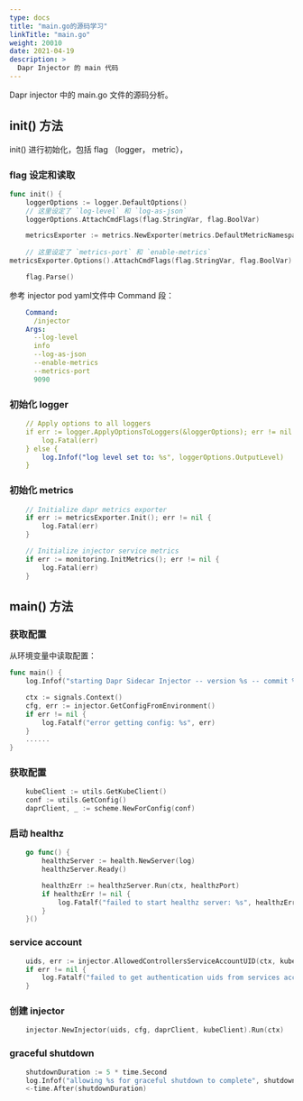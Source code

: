 ```yaml
---
type: docs
title: "main.go的源码学习"
linkTitle: "main.go"
weight: 20010
date: 2021-04-19
description: >
  Dapr Injector 的 main 代码
---
```


Dapr injector 中的 main.go 文件的源码分析。


## init() 方法

init() 进行初始化，包括 flag （logger， metric），

### flag 设定和读取

```go
func init() {
	loggerOptions := logger.DefaultOptions()
	// 这里设定了 `log-level` 和 `log-as-json`
	loggerOptions.AttachCmdFlags(flag.StringVar, flag.BoolVar)

	metricsExporter := metrics.NewExporter(metrics.DefaultMetricNamespace)
	
	// 这里设定了 `metrics-port` 和 `enable-metrics`
metricsExporter.Options().AttachCmdFlags(flag.StringVar, flag.BoolVar)

	flag.Parse()
```

参考 injector pod yaml文件中 Command 段：

```yaml
    Command:
      /injector
    Args:
      --log-level
      info
      --log-as-json
      --enable-metrics
      --metrics-port
      9090
```

### 初始化 logger

```yaml
	// Apply options to all loggers
	if err := logger.ApplyOptionsToLoggers(&loggerOptions); err != nil {
		log.Fatal(err)
	} else {
		log.Infof("log level set to: %s", loggerOptions.OutputLevel)
	}

```

### 初始化 metrics

```go
	// Initialize dapr metrics exporter
	if err := metricsExporter.Init(); err != nil {
		log.Fatal(err)
	}

	// Initialize injector service metrics
	if err := monitoring.InitMetrics(); err != nil {
		log.Fatal(err)
	}
```

## main() 方法

### 获取配置

从环境变量中读取配置：

```go
func main() {
	log.Infof("starting Dapr Sidecar Injector -- version %s -- commit %s", version.Version(), version.Commit())

	ctx := signals.Context()
	cfg, err := injector.GetConfigFromEnvironment()
	if err != nil {
		log.Fatalf("error getting config: %s", err)
	}
	......
}
```

### 获取配置

```go
	kubeClient := utils.GetKubeClient()
	conf := utils.GetConfig()
	daprClient, _ := scheme.NewForConfig(conf)
```

### 启动 healthz 

```go
	go func() {
		healthzServer := health.NewServer(log)
		healthzServer.Ready()

		healthzErr := healthzServer.Run(ctx, healthzPort)
		if healthzErr != nil {
			log.Fatalf("failed to start healthz server: %s", healthzErr)
		}
	}()
```

### service account

```go
	uids, err := injector.AllowedControllersServiceAccountUID(ctx, kubeClient)
	if err != nil {
		log.Fatalf("failed to get authentication uids from services accounts: %s", err)
	}
```

### 创建 injector

```go
	injector.NewInjector(uids, cfg, daprClient, kubeClient).Run(ctx)
```

### graceful shutdown

```go
	shutdownDuration := 5 * time.Second
	log.Infof("allowing %s for graceful shutdown to complete", shutdownDuration)
	<-time.After(shutdownDuration)
```
